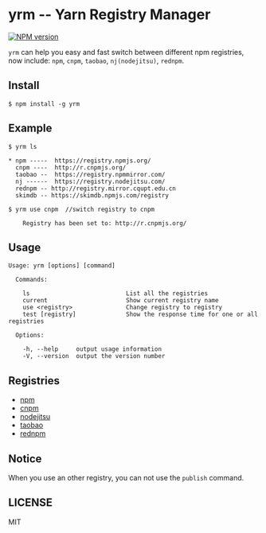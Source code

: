 yrm -- Yarn Registry Manager
===

[![NPM version][npm-image]][npm-url]

`yrm` can help you easy and fast switch between different npm registries,
now include: `npm`, `cnpm`, `taobao`, `nj(nodejitsu)`, `rednpm`.

## Install

```
$ npm install -g yrm
```

## Example
```
$ yrm ls

* npm -----  https://registry.npmjs.org/
  cnpm ----  http://r.cnpmjs.org/
  taobao --  https://registry.npmmirror.com/
  nj ------  https://registry.nodejitsu.com/
  rednpm -- http://registry.mirror.cqupt.edu.cn
  skimdb -- https://skimdb.npmjs.com/registry

```

```
$ yrm use cnpm  //switch registry to cnpm

    Registry has been set to: http://r.cnpmjs.org/

```

## Usage

```
Usage: yrm [options] [command]

  Commands:

    ls                           List all the registries
    current                      Show current registry name
    use <registry>               Change registry to registry
    test [registry]              Show the response time for one or all registries

  Options:

    -h, --help     output usage information
    -V, --version  output the version number
```

## Registries

* [npm](https://www.npmjs.org)
* [cnpm](http://cnpmjs.org)
* [nodejitsu](https://www.nodejitsu.com)
* [taobao](https://npmmirror.com)
* [rednpm](http://npm.mirror.cqupt.edu.cn)


## Notice

When you use an other registry, you can not use the `publish` command. 

## LICENSE
MIT


[npm-image]: https://img.shields.io/npm/v/yrm.svg?style=flat-square
[npm-url]: https://npmjs.org/package/yrm
